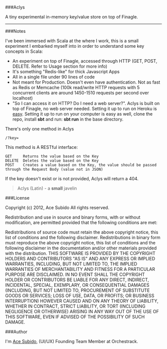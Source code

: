 ###Aclys

A tiny experimental in-memory key/value store on top of Finagle. 

------------
###Notes 

I've been immersed with Scala at the where I work, this is a small experiment I embarked myself into in order to understand some key concepts in Scala:

- An experiment on top of Finagle, accessed through HTTP (GET, POST, DELETE. Refer to Usage section for more info)
- It's something "Redis-like" for thick Javascript Apps
- All in a single file under 90 lines of code
- Not meant for Production. Doesn't even have authentication. Not as fast as Redis or Memcache (100k read/write HTTP requests with 5 concurrent clients are around 1450-1510 requests per second over localhost)
- "So I can access it on HTTP? Do I need a web server?". Aclys is built on top of Finagle, no web server needed. Setting it up to run on Heroku is [easy](https://devcenter.heroku.com/articles/scala). Setting it up to run on your computer is easy as well, clone the repo, install **sbt** and run: **sbt run** in the base directory.

There's only one method in Aclys

	/?key=

This method is A RESTful interface:

	GET		Returns the value based on the Key
	DELETE	Deletes the value based on the Key
	POST	Creates a value based on the Key, the value should be passed through the Request Body (value not in JSON)

If the key doesn't exist or is not provided, Aclys will return a 404.

> Aclys (Latin) - a **small** javelin

###License

Copyright (c) 2012, Ace Subido
All rights reserved.

Redistribution and use in source and binary forms, with or without modification, are permitted provided that the following conditions are met:

Redistributions of source code must retain the above copyright notice, this list of conditions and the following disclaimer.
Redistributions in binary form must reproduce the above copyright notice, this list of conditions and the following disclaimer in the documentation and/or other materials provided with the distribution.
THIS SOFTWARE IS PROVIDED BY THE COPYRIGHT HOLDERS AND CONTRIBUTORS "AS IS" AND ANY EXPRESS OR IMPLIED WARRANTIES, INCLUDING, BUT NOT LIMITED TO, THE IMPLIED WARRANTIES OF MERCHANTABILITY AND FITNESS FOR A PARTICULAR PURPOSE ARE DISCLAIMED. IN NO EVENT SHALL THE COPYRIGHT HOLDER OR CONTRIBUTORS BE LIABLE FOR ANY DIRECT, INDIRECT, INCIDENTAL, SPECIAL, EXEMPLARY, OR CONSEQUENTIAL DAMAGES (INCLUDING, BUT NOT LIMITED TO, PROCUREMENT OF SUBSTITUTE GOODS OR SERVICES; LOSS OF USE, DATA, OR PROFITS; OR BUSINESS INTERRUPTION) HOWEVER CAUSED AND ON ANY THEORY OF LIABILITY, WHETHER IN CONTRACT, STRICT LIABILITY, OR TORT (INCLUDING NEGLIGENCE OR OTHERWISE) ARISING IN ANY WAY OUT OF THE USE OF THIS SOFTWARE, EVEN IF ADVISED OF THE POSSIBILITY OF SUCH DAMAGE.

###Author

I'm [Ace Subido](http://acesubido.com), (UI/UX) Founding Team Member at Orchestrack.
